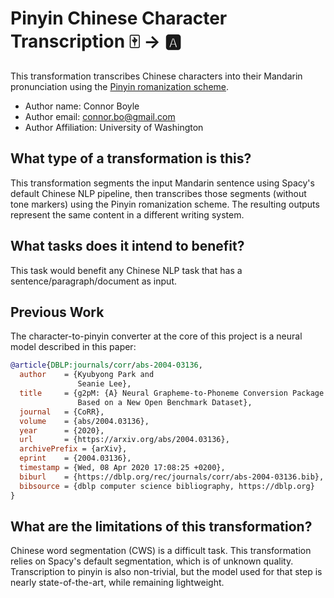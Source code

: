 # Pinyin Chinese Character Transcription 🀄  → 🅰

This transformation transcribes Chinese characters into their Mandarin 
pronunciation using the [Pinyin romanization
scheme](https://en.wikipedia.org/wiki/Pinyin).

- Author name: Connor Boyle
- Author email: connor.bo@gmail.com
- Author Affiliation: University of Washington

## What type of a transformation is this?

This transformation segments the input Mandarin sentence using Spacy's default
Chinese NLP pipeline, then transcribes those segments (without tone markers) 
using the Pinyin romanization scheme. The resulting outputs represent the 
same content in a different writing system.

## What tasks does it intend to benefit?

This task would benefit any Chinese NLP task that has a 
sentence/paragraph/document as input.

## Previous Work

The character-to-pinyin converter at the core of this project is a neural 
model described in this paper:

```bibtex
@article{DBLP:journals/corr/abs-2004-03136,
  author    = {Kyubyong Park and
               Seanie Lee},
  title     = {g2pM: {A} Neural Grapheme-to-Phoneme Conversion Package for MandarinChinese
               Based on a New Open Benchmark Dataset},
  journal   = {CoRR},
  volume    = {abs/2004.03136},
  year      = {2020},
  url       = {https://arxiv.org/abs/2004.03136},
  archivePrefix = {arXiv},
  eprint    = {2004.03136},
  timestamp = {Wed, 08 Apr 2020 17:08:25 +0200},
  biburl    = {https://dblp.org/rec/journals/corr/abs-2004-03136.bib},
  bibsource = {dblp computer science bibliography, https://dblp.org}
}
```

## What are the limitations of this transformation?

Chinese word segmentation (CWS) is a difficult task. This transformation relies
on Spacy's default segmentation, which is of unknown quality. Transcription to
pinyin is also non-trivial, but the model used for that step is nearly 
state-of-the-art, while remaining lightweight.

